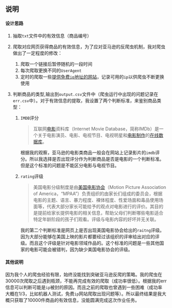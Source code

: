 ## 说明

#### 设计思路

1. 抽取`txt`文件中的有效信息（商品编号）

2. 爬取对应网页获得商品的有效信息，为了应对亚马逊的反爬虫机制，我对爬虫做出了一定程度的修改：

   1. 爬取一个链接后暂停随机的一段时间
   2. 每次爬取更换不同的`UserAgent`
   3. 定时的爬取一些[提供免费`ip`地址的网站](http://www.xicidaili.com/)，记录可用的`ip`以供爬虫不断更换使用

3. 判断商品的类型,输出到`output.csv`文件中（爬虫运行中出现的问题记录在`err.csv`中）。对于有效信息的提取，我设置了两个判断标准，来鉴别商品类型：

   1. `IMDB`评分

      > 互联网[电影](https://baike.baidu.com/item/%E7%94%B5%E5%BD%B1/31689)资料库（Internet Movie Database，简称IMDb）是一个关于电影演员、电影、电视节目、电视明星和[电影制作](https://baike.baidu.com/item/%E7%94%B5%E5%BD%B1%E5%88%B6%E4%BD%9C/6427696)的[在线数据库](https://baike.baidu.com/item/%E5%9C%A8%E7%BA%BF%E6%95%B0%E6%8D%AE%E5%BA%93/6397631)。

      根据我的观察，亚马逊的电影类商品一般会在网站上记录影片的`imdb`评分。所以我选择是否出现评分作为判断商品是否是电影的一个判断标准。但是这个标准的问题是不能区分电影与电视节目。

   2. `rating`评级

      > 美国电影分级制度是由[美国电影协会](https://baike.baidu.com/item/%E7%BE%8E%E5%9B%BD%E7%94%B5%E5%BD%B1%E5%8D%8F%E4%BC%9A/3145201)（Motion Picture Association of America，“MPAA”）负责组织的由家长们组成的委员会，根据电影的主题、语言、暴力程度、裸体程度、性爱场面和毒品使用场面等，代表大部分家长可能给予的观点对电影进行的评价。其目的是提前给家长提供电影的相关信息，帮助父母们判断哪些电影适合特定年龄阶段的孩子们观看。评级与电影内容的好坏并无关联。

      我的第二个判断标准是网页上是否出现美国电影协会给出的`raitng`评级。因为大部分能够在美国上映的影片都要经过该组织的评审给出对应的评级。而且这个评级是针对电影领域作品的。这个标准的问题是一些其他国家的电影可能会被错判，因为缺少美国电影协会的评级。

#### 其他说明

因为我个人的爬虫经验有限，始终没能找到突破亚马逊反爬的策略。我的爬虫在30000次爬取之后遇到瓶颈，不能再完成有效的爬取（成功率很低）。根据我的err信息可以判断可能是`ip`被封的原因。而且之前的爬取也曾遇到一些困难（成功率大概在1/3，比如机器人测试，免费`ip`网站爬取出现问题等）。所以最终结果是我大概只获取了10000件商品的有效信息，没能圆满完成这次作业任务。